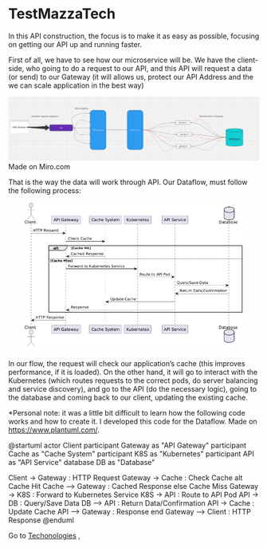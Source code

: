 # TestMazzaTech

In this API construction, the focus is to make it as easy as possible,  focusing on getting our API up and running faster.

First of all, we have to see how our microservice will be. We have the client-side, who going to do a request to our API, and this API will request a data (or send) to our Gateway (it will allows us, protect our API Address and the we can scale application in the best way)

<img src="/images/flow.png">
Made on Miro.com

That is the way the data will work through API. Our Dataflow, must follow the following process:

<img src="/images/dataflow.png">

In our flow, the request will check our application’s cache (this improves performance, if it is loaded). On the other hand, it will go to interact with the Kubernetes (which routes requests to the correct pods, do server balancing and service discovery), and go to the API (do the necessary logic), going to the database and coming back to our client, updating the existing cache. 

*Personal note: it was a little bit difficult to learn how the following code works and how to create it. I developed this code for the Dataflow. Made on https://www.plantuml.com/.

@startuml
actor Client
participant Gateway as "API Gateway"
participant Cache as "Cache System"
participant K8S as "Kubernetes"
participant API as "API Service"
database DB as "Database"

Client -> Gateway : HTTP Request
Gateway -> Cache : Check Cache
alt Cache Hit
    Cache --> Gateway : Cached Response
else Cache Miss
    Gateway -> K8S : Forward to Kubernetes Service
    K8S -> API : Route to API Pod
    API -> DB : Query/Save Data
    DB --> API : Return Data/Confirmation
    API -> Cache : Update Cache
    API --> Gateway : Response
end
Gateway --> Client : HTTP Response
@enduml



Go to
 [Techonologies](https://github.com/RafaelDaitx/TestMazzaTech/blob/main/technologies.md) ,